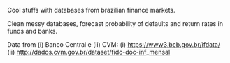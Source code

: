 Cool stuffs with databases from brazilian finance markets. 

Clean messy databases, forecast probability of defaults and return rates in funds and banks.


Data from (i) Banco Central e (ii) CVM:
  (i) https://www3.bcb.gov.br/ifdata/
  (ii) http://dados.cvm.gov.br/dataset/fidc-doc-inf_mensal
